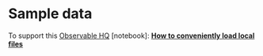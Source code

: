 # Sample data

To support this [Observable HQ](https://beta.observablehq.com/) [notebook]:  **[How to conveniently load local files](https://beta.observablehq.com/@oscar6echo/how-to-conveniently-load-local-files)**
